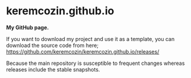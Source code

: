 ﻿# keremcozin.github.io

**My GitHub page.**

If you want to download my project and use it as a template, you can download the source code from here;
https://github.com/keremcozin/keremcozin.github.io/releases/

Because the main repository is susceptible to frequent changes whereas releases include the stable snapshots.  
